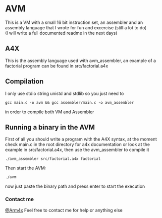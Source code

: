 # AVM
This is a VM with a small 16 bit instruction set, an assembler and an assembly language that I wrote for fun and excercise (still a lot to do)<br>
(I will write a full documented readme in the next days)<br>

## A4X
This is the assembly language used with avm_assembler, an example of a factorial program can be found in src/factorial.a4x
<br>
## Compilation
I only use stdio string unistd and stdlib so you just need to
```
gcc main.c -o avm && gcc assembler/main.c -o avm_assembler
```
in order to compile both VM and Assembler
<br>
## Running a binary in the AVM
First of all you should write a program with the A4X syntax, at the moment check main.c in the root directory for a4x documentation or look at the example in src/factorial.a4x, then use the avm_assembler to compile it
```
./avm_assembler src/factorial.a4x factorial
```
Then start the AVM:
```
./avm
```
now just paste the binary path and press enter to start the execution
<br>
### Contact me
[@Arm4x](https://twitter.com/Arm4x)
Feel free to contact me for help or anything else
